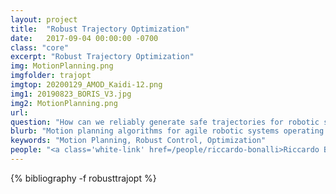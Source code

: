 ```yaml
---
layout: project
title:  "Robust Trajectory Optimization"
date:   2017-09-04 00:00:00 -0700
class: "core"
excerpt: "Robust Trajectory Optimization"
img: MotionPlanning.png
imgfolder: trajopt
imgtop: 20200129_AMOD_Kaidi-12.png
img1: 20190823_BORIS_V3.jpg
img2: MotionPlanning.png
url: 
question: "How can we reliably generate safe trajectories for robotic systems operating in uncertain environments?"
blurb: "Motion planning algorithms for agile robotic systems operating in uncertain environments, with application to self-driving cars, drones, and autonomous spacecraft. Emphasis is placed on real-time implementability (e.g., via massive parallelization on GPUs), on robustness (via techniques from robust model predictive control, convex optimization, and contraction theory), and on formal performance guarantees (via advanced mathematical and statistical tools)."
keywords: "Motion Planning, Robust Control, Optimization"
people: "<a class='white-link' href=/people/riccardo-bonalli>Riccardo Bonalli</a>, <a class='white-link' href=/people/benoit-landry>Benoit Landry</a>, <a class='white-link' href=/people/spencer-richards>Spencer M. Richards</a>"
---
```


<div class="project_bib">
{% bibliography -f robusttrajopt %}
</div>
